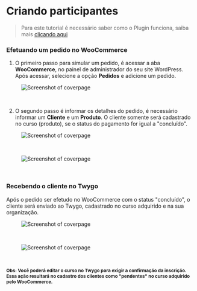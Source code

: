 # Criando participantes

> Para este tutorial é necessário saber como o Plugin funciona, saiba mais [clicando aqui](/pages/primeiros_passos/como_funciona)

### Efetuando um pedido no WooCommerce

1. O primeiro passo para simular um pedido, é acessar a aba <strong>WooCommerce</strong>, no painel de administrador do seu site WordPress. Após acessar, selecione a opção <strong>Pedidos</strong> e adicione um pedido.

<figure class="thumbnails">
  <img src="_media/add_shop_order.png" alt="Screenshot of coverpage" title="Adicionando um pedido">
</figure>

<br/>

2. O segundo passo é informar os detalhes do pedido, é necessário informar um <strong>Cliente</strong> e um <strong>Produto</strong>. O cliente somente será cadastrado no curso (produto), se o status do pagamento for igual a "concluído".

<figure class="thumbnails">
  <img src="_media/add_shop_order_infos.png" alt="Screenshot of coverpage" title="Adicionando um pedido">
</figure>

<br/>

<figure class="thumbnails">
  <img src="_media/add_shop_order_product.png" alt="Screenshot of coverpage" title="Adicionando um pedido">
</figure>

<br/>

### Recebendo o cliente no Twygo

Após o pedido ser efetudo no WooCommerce com o status "concluído", o cliente será enviado ao Twygo, cadastrado no curso adquirido e na sua organização.

<figure class="thumbnails">
  <img src="_media/list_user.png" alt="Screenshot of coverpage" title="Adicionando um pedido">
</figure>

<br/>

<figure class="thumbnails">
  <img src="_media/list_user_org.png" alt="Screenshot of coverpage" title="Adicionando um pedido">
</figure>

<br/>

<strong style="font-size: 12px;">Obs: Você poderá editar o curso no Twygo para exigir a confirmação da inscrição. Essa ação resultará no cadastro dos clientes como "pendentes" no curso adquirido pelo WooCommerce.</strong>
